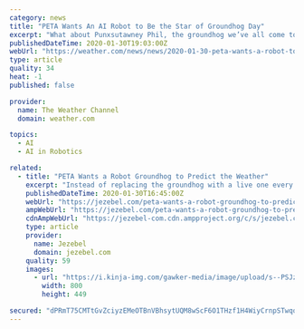 ```yaml
---
category: news
title: "PETA Wants An AI Robot to Be the Star of Groundhog Day"
excerpt: "What about Punxsutawney Phil, the groundhog we’ve all come to know and love?"
publishedDateTime: 2020-01-30T19:03:00Z
webUrl: "https://weather.com/news/news/2020-01-30-peta-wants-a-robot-to-be-the-star-of-groundhog-day"
type: article
quality: 34
heat: -1
published: false

provider:
  name: The Weather Channel
  domain: weather.com

topics:
  - AI
  - AI in Robotics

related:
  - title: "PETA Wants a Robot Groundhog to Predict the Weather"
    excerpt: "Instead of replacing the groundhog with a live one every few years, they suggest using “artificial intelligence” to create a new groundhog that can actually predict the weather (boring!) “An AI Phil would renew interest in Punxsutawney, generating a great deal of buzz, much like Sony’s robot dog ‘aibo,’ which walks, plays ..."
    publishedDateTime: 2020-01-30T16:45:00Z
    webUrl: "https://jezebel.com/peta-wants-a-robot-groundhog-to-predict-the-weather-1841352376"
    ampWebUrl: "https://jezebel.com/peta-wants-a-robot-groundhog-to-predict-the-weather-1841352376/amp"
    cdnAmpWebUrl: "https://jezebel-com.cdn.ampproject.org/c/s/jezebel.com/peta-wants-a-robot-groundhog-to-predict-the-weather-1841352376/amp"
    type: article
    provider:
      name: Jezebel
      domain: jezebel.com
    quality: 59
    images:
      - url: "https://i.kinja-img.com/gawker-media/image/upload/s--PSJzFQfy--/c_scale,f_auto,fl_progressive,q_80,w_800/y72xv8ilcadteksvg1kx.jpg"
        width: 800
        height: 449

secured: "dPRmT75CMTtGvZciyzEMeOTBnVBhsytUQM8wScF6O1THzf1H4WiyCrnpSTwqoNqDd0CDJvyikhWXIqONPi+hXfOgXKje3YAZlrVmFoax9zHEpEiYbbqnxhrqVT7NDRNRZ3LW1PMxX4OsZAX2VA8N8fKhnaij5WV170tfX7naUS7ceIXH7yyvxOKEjLDwcSrxgl7Py6z7Er7z3pJTcQRNRai6iTzSwz42f6MqvL7JxTVQ4M4vVuDJyOGFExFTMhdgtmwvxP5jE8Haz6M13ucjTwyfiSIyzfgmUrvqAZuUOfxpQuN9qtBaffWSIlBBWrCiQ+/cuByFQuRv+xDxOs57pE5HjGwyhIWQDr/2fZlD8eLb/HJskpCAm8ZcUoYWDgZVSN50nmFFoVt0A8jp9omr6vQ1TlkasdRKvXFxNLJNlKl3eU7M31HWSOhqjZsXFLjrFmw+pj94W4QAFVuEXRDv44aq5xJAVG06VE3LCJRFIQ4=;xNk3RjuVO4rqagDKzgasYw=="
---
```


